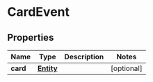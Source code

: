 
# CardEvent

## Properties
Name | Type | Description | Notes
------------ | ------------- | ------------- | -------------
**card** | [**Entity**](Entity.md) |  |  [optional]



